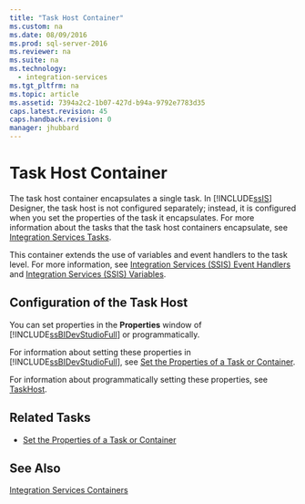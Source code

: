 ```yaml
---
title: "Task Host Container"
ms.custom: na
ms.date: 08/09/2016
ms.prod: sql-server-2016
ms.reviewer: na
ms.suite: na
ms.technology: 
  - integration-services
ms.tgt_pltfrm: na
ms.topic: article
ms.assetid: 7394a2c2-1b07-427d-b94a-9792e7783d35
caps.latest.revision: 45
caps.handback.revision: 0
manager: jhubbard
---
```

# Task Host Container
  The task host container encapsulates a single task. In [!INCLUDE[ssIS](../../Topics/TopicNameContainA/tokens/ssIS_md.md)] Designer, the task host is not configured separately; instead, it is configured when you set the properties of the task it encapsulates. For more information about the tasks that the task host containers encapsulate, see [Integration Services Tasks](../../Topics/TopicNameNotContainA/Integration-Services-Tasks.md).  
  
 This container extends the use of variables and event handlers to the task level. For more information, see [Integration Services &#40;SSIS&#41; Event Handlers](../../Topics/TopicNameNotContainA/Integration-Services--SSIS--Event-Handlers.md) and [Integration Services &#40;SSIS&#41; Variables](../../Topics/TopicNameNotContainA/Integration-Services--SSIS--Variables.md).  
  
## Configuration of the Task Host  
 You can set properties in the **Properties** window of [!INCLUDE[ssBIDevStudioFull](../../Topics/TopicNameContainA/tokens/ssBIDevStudioFull_md.md)] or programmatically.  
  
 For information about setting these properties in [!INCLUDE[ssBIDevStudioFull](../../Topics/TopicNameContainA/tokens/ssBIDevStudioFull_md.md)], see [Set the Properties of a Task or Container](../../Topics/TopicNameContainA/Set-the-Properties-of-a-Task-or-Container.md).  
  
 For information about programmatically setting these properties, see [TaskHost](assetId:///T:Microsoft.SqlServer.Dts.Runtime.TaskHost).  
  
## Related Tasks  
  
-   [Set the Properties of a Task or Container](../../Topics/TopicNameContainA/Set-the-Properties-of-a-Task-or-Container.md)  
  
## See Also  
 [Integration Services Containers](../../Topics/TopicNameNotContainA/Integration-Services-Containers.md)  
  
  